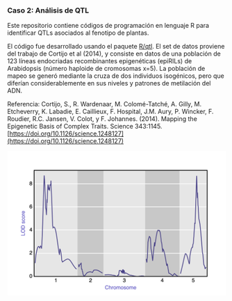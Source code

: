 ### Caso 2: Análisis de QTL

Este repositorio contiene códigos de programación en lenguaje R para identificar QTLs asociados al fenotipo de plantas.

El código fue desarrollado usando el paquete [R/qtl](https://cran.r-project.org/package=qtl). El set de datos proviene del trabajo de Cortijo et al (2014), y consiste en datos de una población de 123 líneas endocriadas recombinantes epigenéticas (epiRILs) de Arabidopsis (número haploide de cromosomas x=5). La población de mapeo se generó mediante la cruza de dos individuos isogénicos, pero que diferían considerablemente en sus niveles y patrones de metilación del ADN.

Referencia: Cortijo, S., R. Wardenaar, M. Colomé-Tatché, A. Gilly, M. Etcheverry, K. Labadie, E. Caillieux, F. Hospital, J.M. Aury, P. Wincker, F. Roudier, R.C. Jansen, V. Colot, y F. Johannes. (2014). Mapping the Epigenetic Basis of Complex Traits. Science 343:1145. [https://doi.org/10.1126/science.1248127](https://doi.org/10.1126/science.1248127)

![Plot interactivo](/Figs/Fig1_plot_interactivo.png)
